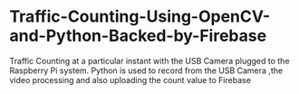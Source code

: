 # Traffic-Counting-Using-OpenCV-and-Python-Backed-by-Firebase
Traffic Counting at a particular instant with the USB Camera plugged to the Raspberry Pi system. Python is used to record from the USB Camera ,the video processing and also uploading the count value to Firebase
